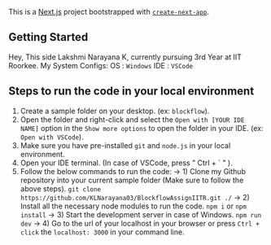 This is a [Next.js](https://nextjs.org/) project bootstrapped with [`create-next-app`](https://github.com/vercel/next.js/tree/canary/packages/create-next-app).

## Getting Started

Hey, This side Lakshmi Narayana K, currently pursuing 3rd Year at IIT Roorkee.
My System Configs:
OS : `Windows`
IDE : `VSCode`

## Steps to run the code in your local environment

1) Create a sample folder on your desktop. (ex: `blockflow`).
2) Open the folder and right-click and select the `Open with [YOUR IDE NAME]` option in the `Show more options` to open the folder in your IDE. (ex: `Open with VSCode`).
3) Make sure you have pre-installed `git` and `node.js` in your local environment.
4) Open your IDE terminal. (In case of VSCode, press " Ctrl + ` " ).
5) Follow the below commands to run the code:
 -> 1) Clone my Github repository into your current sample folder (Make sure to follow the above steps).
   ` git clone https://github.com/KLNarayana03/BlockflowAssignIITR.git ./ `
 -> 2) Install all the necessary node modules to run the code.
   ` npm i ` or ` npm install `
 -> 3) Start the development server in case of Windows.
   `npm run dev`
 -> 4) Go to the url of your localhost in your browser or press `Ctrl + click` the `localhost: 3000` in your command line.
   
